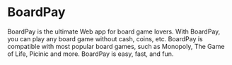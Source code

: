 # BoardPay
BoardPay is the ultimate Web app for board game lovers. 
With BoardPay, you can play any board game without cash, coins, etc.
BoardPay is compatible with most popular board games, such as Monopoly, The Game of Life, Picinic and more. 
BoardPay is easy, fast, and fun.
